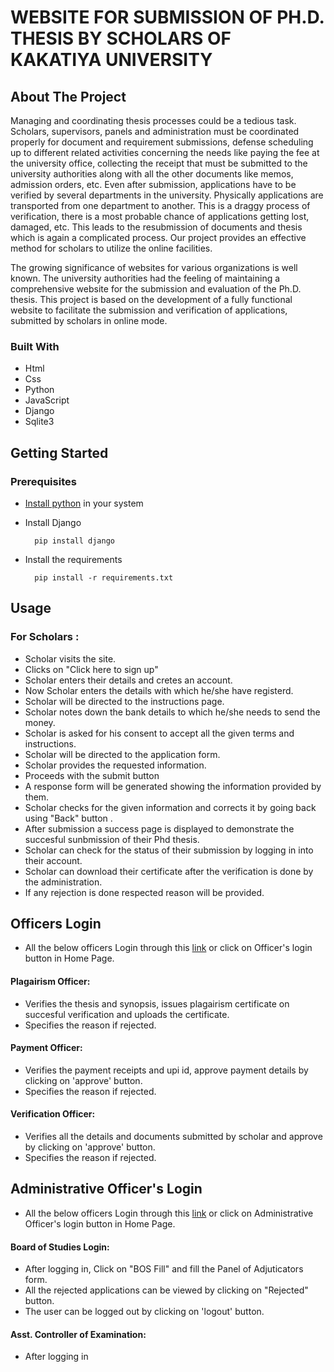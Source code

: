 # WEBSITE FOR SUBMISSION OF PH.D. THESIS BY SCHOLARS OF KAKATIYA UNIVERSITY
## About The Project
Managing and coordinating thesis processes could be a tedious task. Scholars, supervisors, panels and administration must be coordinated properly for document and requirement submissions, defense scheduling up to different related activities concerning the needs like paying the fee at the university office, collecting the receipt that must be submitted to the university authorities along with all the other documents like memos, admission orders, etc. Even after submission, applications have to be verified by several departments in the university. Physically applications are transported from one department to another. This is a draggy process of verification, there is a most probable chance of applications getting lost, damaged, etc. This leads to the resubmission of documents and thesis which is again a complicated process. Our project provides an effective method for scholars to utilize the online facilities.

The growing significance of websites for various organizations is well known. The university authorities had the feeling of maintaining a comprehensive website for the submission and evaluation of the Ph.D. thesis. This project is based on the development of a fully functional website to facilitate the submission and verification of applications, submitted by scholars in online mode.

### Built With
- Html
- Css
- Python
- JavaScript
- Django
- Sqlite3
## Getting Started

### Prerequisites

- [Install python](https://www.python.org) in your system

- Install Django
    
        pip install django
   
- Install the requirements
     
        pip install -r requirements.txt
    

## Usage
### For Scholars :
- Scholar visits the site.
- Clicks on "Click here to sign up"
- Scholar enters their details and cretes an account.
- Now Scholar enters the details with which he/she have registerd.
- Scholar will be directed to the instructions page.
- Scholar notes down the bank details to which he/she needs to send the money.
- Scholar is asked for his consent to accept all the given terms and instructions.
- Scholar will be directed to the application form.
- Scholar provides the requested information.
- Proceeds with the submit button
- A response form will be generated showing the information provided by them.
- Scholar checks for the given information and corrects it by going back using "Back" button .
- After submission a success page is displayed to demonstrate the succesful sunbmission of their Phd thesis.
- Scholar can check for the status of their submission by logging in into their account.
- Scholar can download their certificate after the verification is done by the administration.
- If any rejection is done respected reason will be provided.

## Officers Login
- All the below officers Login through this [link](http://kuservices.in/paylogin) or click on Officer's login button in Home Page.
#### Plagairism Officer:
- Verifies the thesis and synopsis, issues plagairism certificate on succesful verification and uploads the certificate.
- Specifies the reason if rejected.
#### Payment Officer:
- Verifies the payment receipts and upi id, approve payment details by clicking on 'approve' button.
- Specifies the reason if rejected.
#### Verification Officer:
- Verifies all the details and documents submitted by scholar and approve by clicking on 'approve' button.
- Specifies the reason if rejected.
## Administrative Officer's Login
- All the below officers Login through this [link](http://kuservices.in/bcvdlogin) or click on Administrative Officer's login button in Home Page. 
#### Board of Studies Login:
- After logging in, Click on "BOS Fill" and fill the Panel of Adjuticators form.
- All the rejected applications can be viewed by clicking on "Rejected" button.
- The user can be logged out by clicking on 'logout' button. 
#### Asst. Controller of Examination:
- After logging in
